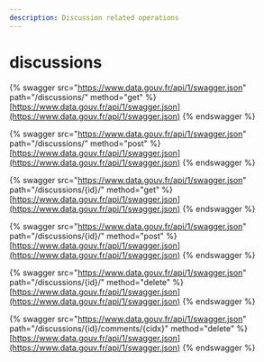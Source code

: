```yaml
---
description: Discussion related operations
---
```


# discussions

{% swagger src="https://www.data.gouv.fr/api/1/swagger.json" path="/discussions/" method="get" %}
[https://www.data.gouv.fr/api/1/swagger.json](https://www.data.gouv.fr/api/1/swagger.json)
{% endswagger %}

{% swagger src="https://www.data.gouv.fr/api/1/swagger.json" path="/discussions/" method="post" %}
[https://www.data.gouv.fr/api/1/swagger.json](https://www.data.gouv.fr/api/1/swagger.json)
{% endswagger %}

{% swagger src="https://www.data.gouv.fr/api/1/swagger.json" path="/discussions/{id}/" method="get" %}
[https://www.data.gouv.fr/api/1/swagger.json](https://www.data.gouv.fr/api/1/swagger.json)
{% endswagger %}

{% swagger src="https://www.data.gouv.fr/api/1/swagger.json" path="/discussions/{id}/" method="post" %}
[https://www.data.gouv.fr/api/1/swagger.json](https://www.data.gouv.fr/api/1/swagger.json)
{% endswagger %}

{% swagger src="https://www.data.gouv.fr/api/1/swagger.json" path="/discussions/{id}/" method="delete" %}
[https://www.data.gouv.fr/api/1/swagger.json](https://www.data.gouv.fr/api/1/swagger.json)
{% endswagger %}

{% swagger src="https://www.data.gouv.fr/api/1/swagger.json" path="/discussions/{id}/comments/{cidx}" method="delete" %}
[https://www.data.gouv.fr/api/1/swagger.json](https://www.data.gouv.fr/api/1/swagger.json)
{% endswagger %}
